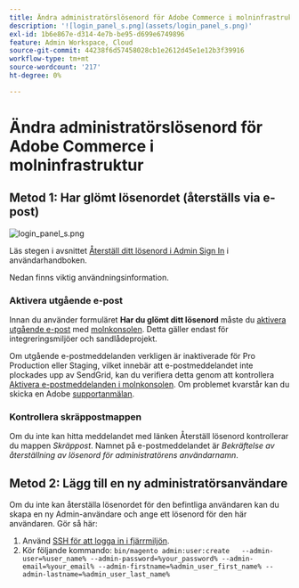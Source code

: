 ```yaml
---
title: Ändra administratörslösenord för Adobe Commerce i molninfrastruktur
description: '![login_panel_s.png](assets/login_panel_s.png)'
exl-id: 1b6e867e-d314-4e7b-be95-d699e6749896
feature: Admin Workspace, Cloud
source-git-commit: 44238f6d57458028cb1e2612d45e1e12b3f39916
workflow-type: tm+mt
source-wordcount: '217'
ht-degree: 0%

---
```


# Ändra administratörslösenord för Adobe Commerce i molninfrastruktur

## Metod 1: Har glömt lösenordet (återställs via e-post)

![login_panel_s.png](assets/login_panel_s.png)

Läs stegen i avsnittet [Återställ ditt lösenord i Admin Sign In](https://experienceleague.adobe.com/docs/commerce-admin/start/admin/admin-signin.html#admin-sign-in) i användarhandboken.

Nedan finns viktig användningsinformation.

### Aktivera utgående e-post

Innan du använder formuläret **Har du glömt ditt lösenord** måste du [aktivera utgående e-post](https://experienceleague.adobe.com/docs/commerce-cloud-service/user-guide/project/outgoing-emails.html) med [molnkonsolen](https://experienceleague.adobe.com/docs/commerce-cloud-service/user-guide/project/overview.html). Detta gäller endast för integreringsmiljöer och sandlådeprojekt.

Om utgående e-postmeddelanden verkligen är inaktiverade för Pro Production eller Staging, vilket innebär att e-postmeddelandet inte plockades upp av SendGrid, kan du verifiera detta genom att kontrollera [Aktivera e-postmeddelanden i molnkonsolen](https://experienceleague.adobe.com/en/docs/commerce-on-cloud/user-guide/project/outgoing-emails#enable-emails-in-the-cli). Om problemet kvarstår kan du skicka en Adobe [supportanmälan](https://experienceleague.adobe.com/en/docs/commerce-knowledge-base/kb/help-center-guide/magento-help-center-user-guide).

### Kontrollera skräppostmappen

Om du inte kan hitta meddelandet med länken Återställ lösenord kontrollerar du mappen *Skräppost*. Namnet på e-postmeddelandet är *Bekräftelse av återställning av lösenord för administratörens användarnamn*.

## Metod 2: Lägg till en ny administratörsanvändare

Om du inte kan återställa lösenordet för den befintliga användaren kan du skapa en ny Admin-användare och ange ett lösenord för den här användaren. Gör så här:

1. Använd [SSH för att logga in i fjärrmiljön](https://experienceleague.adobe.com/docs/commerce-cloud-service/user-guide/develop/secure-connections.html).
1. Kör följande kommando: `bin/magento admin:user:create   --admin-user=%user_name% --admin-password=%your_password% --admin-email=%your_email% --admin-firstname=%admin_user_first_name% --admin-lastname=%admin_user_last_name%`
